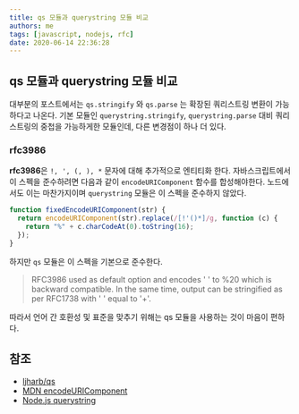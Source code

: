 ```yaml
---
title: qs 모듈과 querystring 모듈 비교
authors: me
tags: [javascript, nodejs, rfc]
date: 2020-06-14 22:36:28
---
```


## qs 모듈과 querystring 모듈 비교

대부분의 포스트에서는 `qs.stringify` 와 `qs.parse` 는 확장된 쿼리스트링 변환이 가능하다고 나온다.
기본 모듈인 `querystring.stringify`, `querystring.parse` 대비 쿼리스트링의 중첩을 가능하게한 모듈인데, 다른 변경점이 하나 더 있다.

### rfc3986

**rfc3986**은 `!, ', (, ), *` 문자에 대해 추가적으로 엔티티화 한다.
자바스크립트에서 이 스펙을 준수하려면 다음과 같이 `encodeURIComponent` 함수를 합성해야한다.
노드에서도 이는 마찬가지이며 `querystring` 모듈은 이 스펙을 준수하지 않았다.

```js
function fixedEncodeURIComponent(str) {
  return encodeURIComponent(str).replace(/[!'()*]/g, function (c) {
    return "%" + c.charCodeAt(0).toString(16);
  });
}
```

하지만 `qs` 모듈은 이 스펙을 기본으로 준수한다.

> RFC3986 used as default option and encodes ' ' to %20 which is backward compatible.
> In the same time, output can be stringified as per RFC1738 with ' ' equal to '+'.

따라서 언어 간 호환성 및 표준을 맞추기 위해는 qs 모듈을 사용하는 것이 마음이 편하다.

## 참조

- [ljharb/qs](https://github.com/ljharb/qs#rfc-3986-and-rfc-1738-space-encoding)
- [MDN encodeURIComponent](https://developer.mozilla.org/ko/docs/Web/JavaScript/Reference/Global_Objects/encodeURIComponent)
- [Node.js querystring](https://nodejs.org/api/querystring.html)
